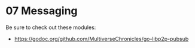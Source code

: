 # 07 Messaging

Be sure to check out these modules:

- https://godoc.org/github.com/MultiverseChronicles/go-libp2p-pubsub
